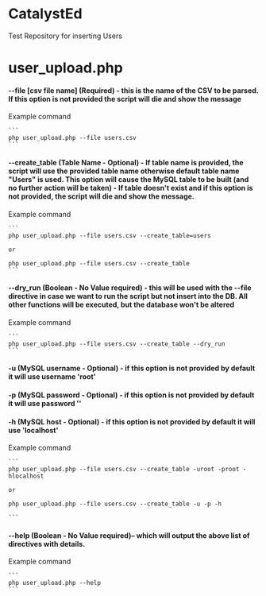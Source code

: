 # CatalystEd
Test Repository for inserting Users

# user_upload.php
#### --file [csv file name] (Required) - this is the name of the CSV to be parsed. If this option is not provided the script will die and show the message
Example command

    ```
    php user_upload.php --file users.csv
    ```

#### --create_table (Table Name - Optional) - If table name is provided, the script will use the provided table name otherwise default table name "Users" is used. This option will cause the MySQL table to be built (and no further action will be taken) - If table doesn't exist and if this option is not provided, the script will die and show the message.
Example command

    ```
    php user_upload.php --file users.csv --create_table=users

    or

    php user_upload.php --file users.csv --create_table
    ```

#### --dry_run  (Boolean - No Value required) - this will be used with the --file directive in case we want to run the script but not insert into the DB. All other functions will be executed, but the database won't be altered
Example command

    ```
    php user_upload.php --file users.csv --create_table --dry_run
    ```

#### -u (MySQL username - Optional) - if this option is not provided by default it will use username 'root'
#### -p (MySQL password - Optional) - if this option is not provided by default it will use password ''
#### -h (MySQL host - Optional) - if this option is not provided by default it will use 'localhost'
Example command

    ```
    php user_upload.php --file users.csv --create_table -uroot -proot -hlocalhost

    or

    php user_upload.php --file users.csv --create_table -u -p -h

    ```
#### --help (Boolean - No Value required)– which will output the above list of directives with details.
Example command

    ```
    php user_upload.php --help
    ```




